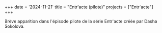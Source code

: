 +++
date = '2024-11-21'
title = "Entr'acte (pilote)"
projects = ["Entr'acte"]
+++

Brève apparition dans l'épisode pilote de la série Entr'acte créée par Dasha Sokolova.

